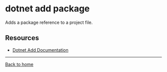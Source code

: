 # dotnet add package

Adds a package reference to a project file.

## Resources 

- [Dotnet Add Documentation](https://docs.microsoft.com/en-us/dotnet/core/tools/dotnet-add-package)

---

[Back to home](../README.md)